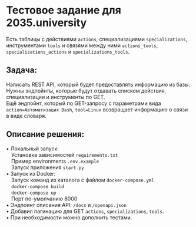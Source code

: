# Тестовое задание для 2035.university
Eсть таблицы с действиями `actions`, специализациями `specializations`, инструментами `tools` и связями между ними `actions_tools`, `specializations_actions` и `specializations_tools`.
## Задача:
Написать REST API, который будет предоставлять информацию из базы.<br> 
Нужны эндпойнты, которые будут отдавать списком действия, специализации и инструменты по GET.<br>
Ещё эндпойнт, который по GET-запросу с параметрами вида `action=Автоматизация Bash`, `tool=Linux` возвращает информацию о связи в виде словаря.
## Описание решения:
• Локальный запуск:<br>
&emsp;Установка зависимостей `requirements.txt`<br>
&emsp;Пример environments `.env.example`<br>
&emsp;Запуск приложения `start.py`<br>
• Запуск из Docker:<br>
&emsp;Запуск команд из каталога с файлом `docker-compose.yml`<br>
&emsp;`docker-compose build`<br>
&emsp;`docker-compose up`<br>
&emsp;Порт по-умолчанию 8000<br>
• Эндпоинт описания API: `/docs` и `/openapi.json`<br>
• Добавил пагинацию для GET `actions`, `specializations`, `tools`.<br>
• При необходимости можно дополнить тестами.